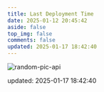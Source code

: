 ```yaml
---
title: Last Deployment Time
date: 2025-01-12 20:45:42
aside: false
top_img: false
comments: false
updated: 2025-01-17 18:42:40
---
```


![random-pic-api](https://cover.dong4j.ink:1024)

updated: 2025-01-17 18:42:40